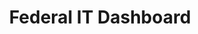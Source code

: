 ---
highlight: "false" 
title: "Federal IT Dashboard"
description: "The IT Portfolio is a management tool that contains budgetary data for Federal IT investments and displays key performance indicators (KPI), metrics and key data points to monitor the health of different investments."
url-link: "https://www.itdashboard.gov/"
type: "HTML"
gov-only: "false"
is-external: "true"
publication-date: "August 01, 2023"
reading-time: "15"
resource-type: "Report"
filter: "market-intelligence"
audience: "program-operations"
branded-offerings: "market-it-data-intelligence"
---